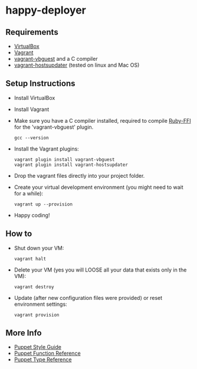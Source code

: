 # happy-deployer


## Requirements

* [VirtualBox](https://www.virtualbox.org/wiki/Downloads)
* [Vagrant](http://www.vagrantup.com/downloads.html)
* [vagrant-vbguest](https://github.com/dotless-de/vagrant-vbguest) and a C compiler
* [vagrant-hostsupdater](https://github.com/cogitatio/vagrant-hostsupdater) (tested on linux and Mac OS)


## Setup Instructions

* Install VirtualBox

* Install Vagrant

* Make sure you have a C compiler installed, required to compile [Ruby-FFI](https://github.com/ffi/ffi)
  for the 'vagrant-vbguest' plugin.
  ```
  gcc --version
  ```

* Install the Vagrant plugins:
  ```
  vagrant plugin install vagrant-vbguest
  vagrant plugin install vagrant-hostsupdater
  ```

* Drop the vagrant files directly into your project folder.

* Create your virtual development environment (you might need to wait for a while):
  ```
  vagrant up --provision
  ```

* Happy coding!


## How to

* Shut down your VM:
  ```
  vagrant halt
  ```

* Delete your VM (yes you will LOOSE all your data that exists only in the VM):
  ```
  vagrant destroy
  ```

* Update (after new configuration files were provided) or reset environment settings:
  ```
  vagrant provision
  ```

## More Info

* [Puppet Style Guide](https://docs.puppetlabs.com/guides/style_guide.html)
* [Puppet Function Reference](https://docs.puppetlabs.com/references/latest/function.html)
* [Puppet Type Reference](https://docs.puppetlabs.com/references/latest/type.html)
